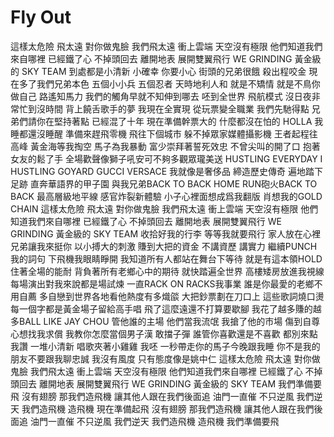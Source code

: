 # Fly Out

這樣太危險 飛太遠
對你做鬼臉 我們飛太遠
衝上雲端 天空沒有極限
他們知道我們來自哪裡
已經鐵了心 不掉頭回去
離開地表 展開雙翼飛行
WE GRINDING 黃金級的 SKY TEAM
到處都是小清新 小確幸 你要小心
街頭的兄弟很餓 殺出程咬金
現在多了我們兄弟本色
五個小小兵 五個忍者 天時地利人和
就是不矯情 就是不鳥你 做自己
路遙知馬力 我們的觸角早就不知伸到哪去
呸到全世界 飛航模式
沒日夜非常忙到沒時間
背上饒舌歌手的夢
我現在全實現 從玩票變全職業
我們先馳得點 兄弟們請你在堅持著點
已經混了十年 現在準備幹票大的
什麼都沒在怕的 HOLLA
我睡都還沒睡醒 準備來趕飛零機
飛往下個城市 躲不掉眾家媒體攝影機
王者起程往高峰 黃金海等我掏空
馬子為我暴動 富少崇拜著誓死效忠
不曾尖叫的開了口 抱著女友的鬆了手
全場歡聲像獅子吼安可不夠多觀眾瓏美送
HUSTLING EVERYDAY I HUSTLING
GOYARD GUCCI VERSACE
我就像是奢侈品 締造歷史傳奇
遍地踏下足跡 直奔華語界的甲子園
與我兄弟BACK TO BACK
HOME RUN砲火BACK TO BACK
最高層級地平線 感官炸裂新體驗
小子心裡面想成爲我翻版 肖想我的GOLD CHAIN
這樣太危險 飛太遠
對你做鬼臉 我們飛太遠
衝上雲端 天空沒有極限
他們知道我們來自哪裡
已經鐵了心 不掉頭回去
離開地表 展開雙翼飛行
WE GRINDING 黃金級的 SKY TEAM
收拾好我的行李 等等我就要飛行
家人放在心裡 兄弟讓我來挺你
以小搏大的刺激 賺到大把的資金
不講資歷 講實力 繼續PUNCH 我的詞句
下飛機我眼睛睜開
我知道所有人都站在舞台下等待
就是有這本領HOLD住著全場的能耐
背負著所有老鄉心中的期待
就快踏遍全世界 高樓矮房放進我視線
每場演出對我來說都是場試煉
一直RACK ON RACKS我事業
誰是你最愛的老鄉不用自薦
多自戀到世界各地看他熱度有多熾燄 大把鈔票劃在刀口上 這些歌詞燒口燙
每一個字都是黃金場子留給高手唱
飛了這麼遠還不打算要歇腳
我花了越多賺的越多BALL LIKE JAY CHOU
管他誰的主場 他們當我流氓
我搶了他的市場 傷到自尊心想找我求償
我教你怎麼當個男子漢 敢擋子彈
誰管你喜歡還是不喜歡 都別來點我讚
一堆小清新 唱歌夾著小雞雞 我呸
一秒帶走你的馬子今晚跟我睡
你不是我的朋友不要跟我聊忠誠
我沒有風度 只有態度像是姚中仁
這樣太危險 飛太遠
對你做鬼臉 我們飛太遠
衝上雲端 天空沒有極限
他們知道我們來自哪裡
已經鐵了心 不掉頭回去
離開地表 展開雙翼飛行
WE GRINDING 黃金級的 SKY TEAM
我們準備要飛
沒有翅膀 那我們造飛機
讓其他人跟在我們後面追
油門一直催
不只逆風 我們逆天
我們造飛機 造飛機 現在準備起飛
沒有翅膀 那我們造飛機
讓其他人跟在我們後面追
油門一直催
不只逆風 我們逆天
我們造飛機 造飛機 我們準備要飛